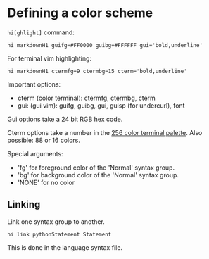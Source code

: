 Defining a color scheme
=======================

`hi[ghlight]` command:

    hi markdownH1 guifg=#FF0000 guibg=#FFFFFF gui='bold,underline'

For terminal vim highlighting:

    hi markdownH1 ctermfg=9 ctermbg=15 cterm='bold,underline'

Important options:

* cterm (color terminal): ctermfg, ctermbg, cterm
* gui: (gui vim): guifg, guibg, gui, guisp (for undercurl), font

Gui options take a 24 bit RGB hex code.

Cterm options take a number in the [256 color terminal palette]. Also possible: 88 or 16 colors.

Special arguments: 

* 'fg' for foreground color of the 'Normal' syntax group.
* 'bg' for background color of the 'Normal' syntax group.
* 'NONE' for no color

Linking
-------

Link one syntax group to another.

    hi link pythonStatement	Statement

This is done in the language syntax file.

[256 color terminal palette]: http://www.calmar.ws/vim/256-xterm-24bit-rgb-color-chart.html
